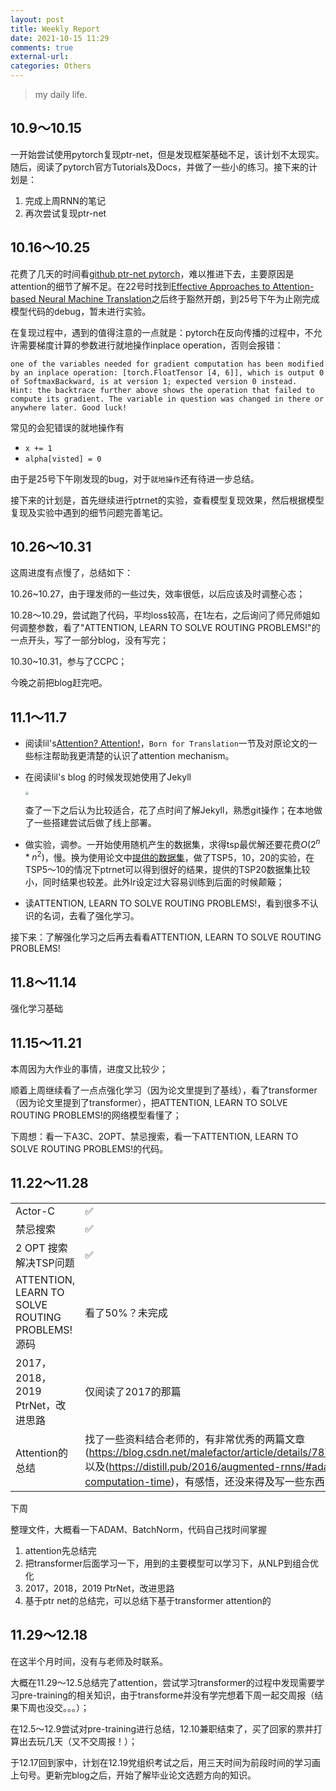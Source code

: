 ```yaml
---
layout: post
title: Weekly Report
date: 2021-10-15 11:29
comments: true
external-url:
categories: Others
---
```


> my daily life.

## 10.9～10.15


一开始尝试使用pytorch复现ptr-net，但是发现框架基础不足，该计划不太现实。随后，阅读了pytorch官方Tutorials及Docs，并做了一些小的练习。接下来的计划是：

1. 完成上周RNN的笔记
2. 再次尝试复现ptr-net

## 10.16～10.25


花费了几天的时间看[github ptr-net pytorch](https://github.com/shirgur/PointerNet)，难以推进下去，主要原因是attention的细节了解不足。在22号时找到[Effective Approaches to Attention-based Neural Machine Translation](https://arxiv.org/pdf/1508.04025.pdf)之后终于豁然开朗，到25号下午为止刚完成模型代码的debug，暂未进行实验。

在复现过程中，遇到的值得注意的一点就是：pytorch在反向传播的过程中，不允许需要梯度计算的参数进行就地操作inplace operation，否则会报错：

```text
one of the variables needed for gradient computation has been modified by an inplace operation: [torch.FloatTensor [4, 6]], which is output 0 of SoftmaxBackward, is at version 1; expected version 0 instead. 
Hint: the backtrace further above shows the operation that failed to compute its gradient. The variable in question was changed in there or anywhere later. Good luck!
```

常见的会犯错误的就地操作有

- `x += 1 `
- `alpha[visted] = 0`

由于是25号下午刚发现的bug，对于`就地操作`还有待进一步总结。

接下来的计划是，首先继续进行ptrnet的实验，查看模型复现效果，然后根据模型复现及实验中遇到的细节问题完善笔记。

## 10.26～10.31


这周进度有点慢了，总结如下：

10.26~10.27，由于理发师的一些过失，效率很低，以后应该及时调整心态；

10.28～10.29，尝试跑了代码，平均loss较高，在1左右，之后询问了师兄师姐如何调整参数，看了"ATTENTION, LEARN TO SOLVE ROUTING PROBLEMS!"的一点开头，写了一部分blog，没有写完；

10.30~10.31，参与了CCPC；

今晚之前把blog赶完吧。

## 11.1～11.7

- 阅读lil's[Attention? Attention!](https://lilianweng.github.io/lil-log/2018/06/24/attention-attention.html)，`Born for Translation`一节及对原论文的一些标注帮助我更清楚的认识了attention mechanism。

- 在阅读lil's blog 的时候发现她使用了Jekyll

  <img src="https://i.loli.net/2021/11/07/eMVDOwIbQ8FrlHA.png" alt=" " style="zoom:30%;" />

  查了一下之后认为比较适合，花了点时间了解Jekyll，熟悉git操作；在本地做了一些搭建尝试后做了线上部署。

- 做实验，调参。一开始使用随机产生的数据集，求得tsp最优解还要花费$O(2^n * n^2)$，慢。换为使用论文中[提供的数据集](http://goo.gl/NDcOIG)，做了TSP5，10，20的实验，在TSP5～10的情况下ptrnet可以得到很好的结果，提供的TSP20数据集比较小，同时结果也较差。此外lr设定过大容易训练到后面的时候颠簸；
- 读ATTENTION, LEARN TO SOLVE ROUTING PROBLEMS!，看到很多不认识的名词，去看了强化学习。

接下来：了解强化学习之后再去看看ATTENTION, LEARN TO SOLVE ROUTING PROBLEMS!

## 11.8～11.14

强化学习基础

## 11.15～11.21

本周因为大作业的事情，进度又比较少；

顺着上周继续看了一点点强化学习（因为论文里提到了基线），看了transformer（因为论文里提到了transformer），把ATTENTION, LEARN TO SOLVE ROUTING PROBLEMS!的网络模型看懂了；

下周想：看一下A3C、2OPT、禁忌搜索，看一下ATTENTION, LEARN TO SOLVE ROUTING PROBLEMS!的代码。

## 11.22～11.28

|                                                 |                                                              |
| ----------------------------------------------- | ------------------------------------------------------------ |
| Actor-C                                         | ✅                                                            |
| 禁忌搜索                                        | ✅                                                            |
| 2 OPT 搜索解决TSP问题                           | ✅                                                            |
| ATTENTION, LEARN TO SOLVE ROUTING PROBLEMS!源码 | 看了50%？未完成                                              |
| 2017，2018，2019 PtrNet，改进思路               | 仅阅读了2017的那篇                                           |
| Attention的总结                                 | 找了一些资料结合老师的，有非常优秀的两篇文章(https://blog.csdn.net/malefactor/article/details/78767781)以及(https://distill.pub/2016/augmented-rnns/#adaptive-computation-time)，有感悟，还没来得及写一些东西 |

下周

整理文件，大概看一下ADAM、BatchNorm，代码自己找时间掌握

1. attention先总结完
2. 把transformer后面学习一下，用到的主要模型可以学习下，从NLP到组合优化
3. 2017，2018，2019 PtrNet，改进思路
4. 基于ptr net的总结完，可以总结下基于transformer attention的

## 11.29～12.18

在这半个月时间，没有与老师及时联系。

大概在11.29～12.5总结完了attention，尝试学习transformer的过程中发现需要学习pre-training的相关知识，由于transforme并没有学完想着下周一起交周报（结果下周也没交。。。）；

在12.5～12.9尝试对pre-training进行总结，12.10兼职结束了，买了回家的票并打算出去玩几天（又不交周报！）；

于12.17回到家中，计划在12.19党组织考试之后，用三天时间为前段时间的学习画上句号。更新完blog之后，开始了解毕业论文选题方向的知识。








